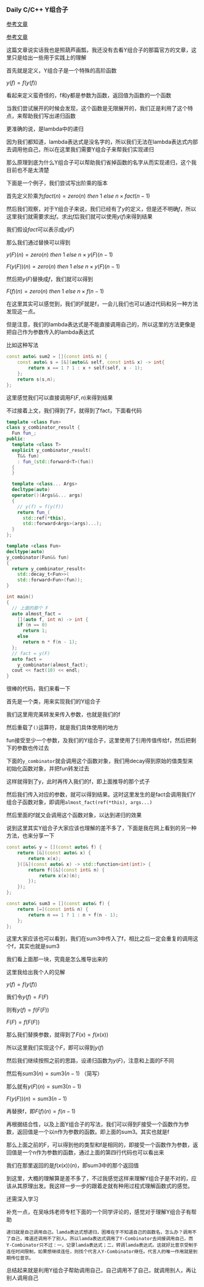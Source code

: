 ### Daily C/C++ Y组合子

[参考文章](https://time.geekbang.org/column/article/185189)

[参考文章](https://blog.csdn.net/weixin_43686836/article/details/106952856)

这篇文章说实话我也是照葫芦画瓢，我还没有去看Y组合子的那篇官方的文章，这里只是给出一些用于实践上的理解

首先就是定义，Y组合子是一个特殊的高阶函数

$y(f) = f(y(f))$

看起来定义蛮奇怪的，f和y都是参数为函数，返回值为函数的一个函数

当我们尝试展开的时候会发现，这个函数是无限展开的，我们正是利用了这个特点，来帮助我们写出递归函数

更准确的说，是lambda中的递归

因为我们都知道，lambda表达式是没名字的，所以我们无法在lambda表达式内部去调用他自己，所以在这里我们需要Y组合子来帮我们实现递归

那么原理到底为什么Y组合子可以帮助我们省掉函数的名字从而实现递归，这个我目前也不是太清楚

下面是一个例子，我们尝试写出阶乘的版本

首先定义阶乘为$fact(n) = zero(n)\ then\ 1\ else\ n \times fact(n - 1)$

然后我们观察，对于Y组合子来说，我们已经有了$y$的定义，但是还不明确$f$，所以这里我们就需要求出$f$。求出$f$后我们就可以使用$y(f)$来得到结果

我们假设$fact$可以表示成$y(F)$

那么我们通过替换可以得到

$y(F)(n) = zero(n)\ then\ 1\ else\ n \times y(F)(n - 1)$

$F(y(F))(n) = zero(n)\ then\ 1\ else\ n \times y(F)(n - 1)$

然后把$y(F)$替换成$f$，我们就可以得到

$F(f)(n) = zero(n)\ then\ 1\ else\ n \times f(n - 1)$

在这里其实可以感觉到，我们的F就是f，一会儿我们也可以通过代码和另一种方法发现这一点。

但是注意，我们的lambda表达式是不能直接调用自己的，所以这里的方法更像是把自己作为参数传入的lambda表达式

比如这种写法

```cpp
const auto& sum2 = [](const int& n) {
	const auto& s = [&](auto&& self, const int& x) -> int{
		return x == 1 ? 1 : x + self(self, x - 1);
	};
	return s(s,n);
};
```

这里感觉我们可以直接调用$F(F, n)$来得到结果

不过接着上文，我们得到了F，就得到了fact，下面看代码

```cpp
template <class Fun>
class y_combinator_result {
  Fun fun_;
public:
  template <class T>
  explicit y_combinator_result(
    T&& fun)
    : fun_(std::forward<T>(fun))
  {
  }

  template <class... Args>
  decltype(auto)
  operator()(Args&&... args)
  {
    // y(f) = f(y(f))
    return fun_(
      std::ref(*this),
      std::forward<Args>(args)...);
  }
};

template <class Fun>
decltype(auto)
y_combinator(Fun&& fun)
{
  return y_combinator_result<
    std::decay_t<Fun>>(
    std::forward<Fun>(fun));
}

int main()
{
  // 上面的那个 F
  auto almost_fact =
    [](auto f, int n) -> int {
    if (n == 0)
      return 1;
    else
      return n * f(n - 1);
  };
  // fact = y(F)
  auto fact =
    y_combinator(almost_fact);
  cout << fact(10) << endl;
}
```

很棒的代码，我们来看一下

首先是一个类，用来实现我们的Y组合子

我们这里用完美转发来传入参数，也就是我们的f

然后重载了`()`运算符，就是我们具体使用的地方

fun接受至少一个参数，及我们的Y组合子，这里使用了引用传值传给f，然后把剩下的参数也传过去

下面的`y_combinator`就会调用这个函数对象，我们用decay得到原始的值类型来初始化函数对象，并把fun转发过去

这样就得到了y，此时再传入我们的f，即上面推导的那个式子

然后我们传入对应的参数，就可以得到结果。这时这里发生的是fact会调用我们Y组合子函数对象，即调用`almost_fact(ref(*this), args...)`

然后里面的f就又会调用这个函数对象，以达到递归的效果

说到这里其实Y组合子大家应该也理解的差不多了，下面是我在网上看到的另一种方法，也来分享一下

```cpp
const auto& y = [](const auto& f) {
	return [&](const auto& x) {
		return x(x);
	}([&](const auto& x) -> std::function<int(int)> {
		return f([&](const int& n) {
			return x(x)(n);
		});
	});
};

const auto& sum3 = [](const auto& f) {
	return [=](const int& n) {
		return n == 1 ? 1 : n + f(n - 1);
	};
};
```

这里大家应该也可以看到，我们在sum3中传入了f，相比之后一定会重复的调用这个f，其实也就是sum3

我们看上面那一块，究竟是怎么推导出来的

这里我给出我个人的见解

$y(f) = f(y(f))$

我们令$y(f) = F(F)$

则有$y(f) = f(F(F))$

$F(F) = f(F(F))$

那么我们替换参数，就得到了$F(x) = f(x(x))$

所以这里我们实现这个$F$，即可以得到$y(f)$

然后我们继续按照之前的思路，设递归函数为$y(F)$，注意和上面的F不同

然后有$sum3(n) = sum3(n - 1)$ （简写）

那么就有$y(F)(n) = sum3(n - 1)$

$F(y(F))(n) = sum3(n - 1)$

再替换f，即$F(f)(n) = f(n - 1)$

再根据结合性，以及上面Y组合子的写法，我们可以得到F接受一个函数作为参数，返回值是一个以n作为参数的函数。即上面的sum3。其实也就是f

那么上面之前的F，可以得到他的类型和f是相同的，即接受一个函数作为参数，返回值是一个n作为参数的函数，通过上面的第四行代码也可以看出来

我们在那里返回的是$f(x(x))(n)$，即sum3中的那个返回值

到这里，大概的理解算是差不多了，不过我感觉这样来理解Y组合子是不对的，应该从其原理出发。我这样一步一步的跟着走就有种用过程式理解函数式的感觉。

还需深入学习

补充一点，在吴咏炜老师专栏下面的一个同学评论的，感觉对于理解Y组合子有帮助

`递归就是自己调用自己。lamda表达式想递归，困难在于不知道自己的函数名，怎么办？调用不了自己，难道还调用不了别人。所以lamda表达式调用了Y-Combinator去间接调用自己，而Y-Combinator只不过：一，记录lamda表达式；二，转调lamda表达式。这就好比普京受制于连任时间限制，如果想继续连任，则找个代言人Y-Combinator继任。代言人的唯一作用就是到期传位普京。`

总结起来就是利用Y组合子帮助调用自己，自己调用不了自己，就调用别人，再让别人调用自己